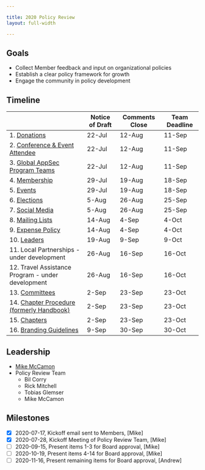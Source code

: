 ```yaml
---

title: 2020 Policy Review
layout: full-width

---
```


## Goals

* Collect Member feedback and input on organizational policies
* Establish a clear policy framework for growth
* Engage the community in policy development

## Timeline

|   | Notice of Draft | Comments Close | Team Deadline |
| --- | --- | --- | --- |
|  1. [Donations](/www-policy/operational/donations) | 22-Jul | 12-Aug | 11-Sep |
|  2. [Conference & Event Attendee](/www-policy/operational/conferences-events) | 22-Jul | 12-Aug | 11-Sep |
|  3. [Global AppSec Program Teams](/www-policy/operational/program-team) | 22-Jul | 12-Aug | 11-Sep |
|  4. [Membership](/www-policy/operational/membership) | 29-Jul | 19-Aug | 18-Sep |
|  5. [Events](/www-policy/operational/events) | 29-Jul | 19-Aug | 18-Sep |
|  6. [Elections](/www-policy/operational/election)| 5-Aug | 26-Aug | 25-Sep |
|  7. [Social Media](/www-policy/operational/social-media) | 5-Aug | 26-Aug | 25-Sep |
|  8. [Mailing Lists](/www-policy/operational/mailing-list) | 14-Aug | 4-Sep | 4-Oct |
|  9. [Expense Policy](/www-policy/operational/expense-reimbursement) | 14-Aug | 4-Sep | 4-Oct |
|  10. [Leaders](/www-policy/operational/leader) | 19-Aug | 9-Sep | 9-Oct |
|  11. Local Partnerships - under development | 26-Aug | 16-Sep | 16-Oct |
|  12. Travel Assistance Program - under development | 26-Aug | 16-Sep | 16-Oct |
|  13. [Committees](/www-policy/operational/committees) | 2-Sep | 23-Sep | 23-Oct |
|  14. [Chapter Procedure (formerly Handbook)](/www-policy/guidebook/chapter-leader) | 2-Sep | 23-Sep | 23-Oct |
|  15. [Chapters](/www-policy/operational/chapters) | 2-Sep | 23-Sep | 23-Oct |
|  16. [Branding Guidelines](/www-policy/operational/branding) | 9-Sep | 30-Sep | 30-Oct |

## Leadership
* [Mike McCamon](mailto:mike.mccamon@owasp.com?subject=Policy%20Review)
* Policy Review Team 
  * Bil Corry
  * Rick Mitchell
  * Tobias Glemser
  * Mike McCamon
  
## Milestones

- [x] 2020-07-17, Kickoff email sent to Members, [Mike]
- [x] 2020-07-28, Kickoff Meeting of Policy Review Team, [Mike]
- [ ] 2020-09-15, Present items 1-3 for Board approval, [Mike]
- [ ] 2020-10-19, Present items 4-14 for Board approval, [Mike]
- [ ] 2020-11-16, Present remaining items for Board approval, [Andrew]
